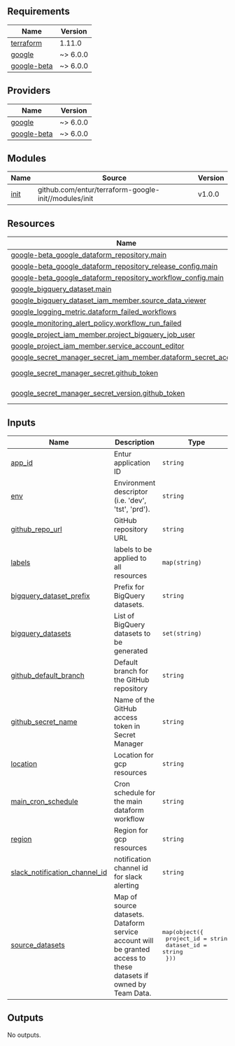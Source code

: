 <!-- BEGIN_TF_DOCS -->
## Requirements

| Name | Version |
|------|---------|
| <a name="requirement_terraform"></a> [terraform](#requirement\_terraform) | 1.11.0 |
| <a name="requirement_google"></a> [google](#requirement\_google) | ~> 6.0.0 |
| <a name="requirement_google-beta"></a> [google-beta](#requirement\_google-beta) | ~> 6.0.0 |

## Providers

| Name | Version |
|------|---------|
| <a name="provider_google"></a> [google](#provider\_google) | ~> 6.0.0 |
| <a name="provider_google-beta"></a> [google-beta](#provider\_google-beta) | ~> 6.0.0 |

## Modules

| Name | Source | Version |
|------|--------|---------|
| <a name="module_init"></a> [init](#module\_init) | github.com/entur/terraform-google-init//modules/init | v1.0.0 |

## Resources

| Name | Type |
|------|------|
| [google-beta_google_dataform_repository.main](https://registry.terraform.io/providers/hashicorp/google-beta/latest/docs/resources/google_dataform_repository) | resource |
| [google-beta_google_dataform_repository_release_config.main](https://registry.terraform.io/providers/hashicorp/google-beta/latest/docs/resources/google_dataform_repository_release_config) | resource |
| [google-beta_google_dataform_repository_workflow_config.main](https://registry.terraform.io/providers/hashicorp/google-beta/latest/docs/resources/google_dataform_repository_workflow_config) | resource |
| [google_bigquery_dataset.main](https://registry.terraform.io/providers/hashicorp/google/latest/docs/resources/bigquery_dataset) | resource |
| [google_bigquery_dataset_iam_member.source_data_viewer](https://registry.terraform.io/providers/hashicorp/google/latest/docs/resources/bigquery_dataset_iam_member) | resource |
| [google_logging_metric.dataform_failed_workflows](https://registry.terraform.io/providers/hashicorp/google/latest/docs/resources/logging_metric) | resource |
| [google_monitoring_alert_policy.workflow_run_failed](https://registry.terraform.io/providers/hashicorp/google/latest/docs/resources/monitoring_alert_policy) | resource |
| [google_project_iam_member.project_bigquery_job_user](https://registry.terraform.io/providers/hashicorp/google/latest/docs/resources/project_iam_member) | resource |
| [google_project_iam_member.service_account_editor](https://registry.terraform.io/providers/hashicorp/google/latest/docs/resources/project_iam_member) | resource |
| [google_secret_manager_secret_iam_member.dataform_secret_access](https://registry.terraform.io/providers/hashicorp/google/latest/docs/resources/secret_manager_secret_iam_member) | resource |
| [google_secret_manager_secret.github_token](https://registry.terraform.io/providers/hashicorp/google/latest/docs/data-sources/secret_manager_secret) | data source |
| [google_secret_manager_secret_version.github_token](https://registry.terraform.io/providers/hashicorp/google/latest/docs/data-sources/secret_manager_secret_version) | data source |

## Inputs

| Name | Description | Type | Default | Required |
|------|-------------|------|---------|:--------:|
| <a name="input_app_id"></a> [app\_id](#input\_app\_id) | Entur application ID | `string` | n/a | yes |
| <a name="input_env"></a> [env](#input\_env) | Environment descriptor (i.e. 'dev', 'tst', 'prd'). | `string` | n/a | yes |
| <a name="input_github_repo_url"></a> [github\_repo\_url](#input\_github\_repo\_url) | GitHub repository URL | `string` | n/a | yes |
| <a name="input_labels"></a> [labels](#input\_labels) | labels to be applied to all resources | `map(string)` | n/a | yes |
| <a name="input_bigquery_dataset_prefix"></a> [bigquery\_dataset\_prefix](#input\_bigquery\_dataset\_prefix) | Prefix for BigQuery datasets. | `string` | `""` | no |
| <a name="input_bigquery_datasets"></a> [bigquery\_datasets](#input\_bigquery\_datasets) | List of BigQuery datasets to be generated | `set(string)` | `[]` | no |
| <a name="input_github_default_branch"></a> [github\_default\_branch](#input\_github\_default\_branch) | Default branch for the GitHub repository | `string` | `"main"` | no |
| <a name="input_github_secret_name"></a> [github\_secret\_name](#input\_github\_secret\_name) | Name of the GitHub access token in Secret Manager | `string` | `"github-token"` | no |
| <a name="input_location"></a> [location](#input\_location) | Location for gcp resources | `string` | `"europe-west1"` | no |
| <a name="input_main_cron_schedule"></a> [main\_cron\_schedule](#input\_main\_cron\_schedule) | Cron schedule for the main dataform workflow | `string` | `"0 * * * *"` | no |
| <a name="input_region"></a> [region](#input\_region) | Region for gcp resources | `string` | `"EU"` | no |
| <a name="input_slack_notification_channel_id"></a> [slack\_notification\_channel\_id](#input\_slack\_notification\_channel\_id) | notification channel id for slack alerting | `string` | `null` | no |
| <a name="input_source_datasets"></a> [source\_datasets](#input\_source\_datasets) | Map of source datasets. Dataform service account will be granted access to these datasets if owned by Team Data. | <pre>map(object({<br/>    project_id = string<br/>    dataset_id = string<br/>  }))</pre> | `{}` | no |

## Outputs

No outputs.
<!-- END_TF_DOCS -->